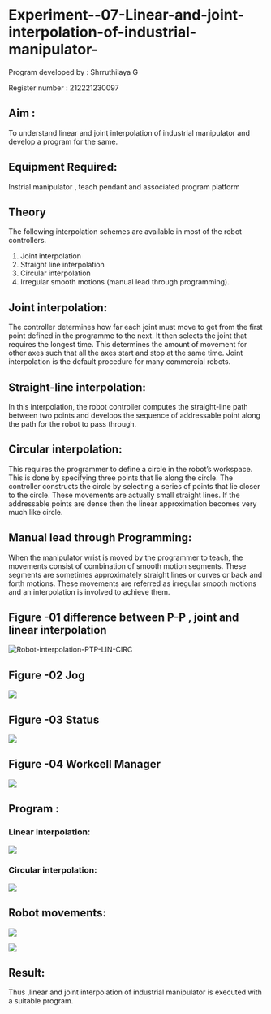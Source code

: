 # Experiment--07-Linear-and-joint-interpolation-of-industrial-manipulator-
Program developed by : Shrruthilaya G

Register number : 212221230097
## Aim :
To understand linear and joint interpolation of industrial manipulator and develop a program for the same.
      
## Equipment Required: 
Instrial manipulator , teach pendant and associated program platform 
      
## Theory 
The following interpolation schemes are available in most of the robot controllers.
1. Joint interpolation
2. Straight line interpolation
3. Circular interpolation
4. Irregular smooth motions (manual lead through programming).
## Joint interpolation: 
The controller determines how far each joint must move to get from the first point defined in the programme to the next. It then selects the joint that
requires the longest time. This determines the amount of movement for other axes such that all the axes start and stop at the same time. Joint interpolation is the default procedure for many commercial robots.
## Straight-line interpolation: 
In this interpolation, the robot controller computes the straight-line path between two points and develops the sequence of addressable point along the path for the robot to pass through.

## Circular interpolation: 
This requires the programmer to define a circle in the
robot’s workspace. This is done by specifying three points that lie along the circle. The controller constructs the circle by selecting a series of points that lie closer to the circle. These movements are actually small straight lines. If the addressable points are dense then the linear approximation becomes very much like circle.


## Manual lead through Programming: 
When the manipulator wrist is moved by the programmer to teach, the movements consist of combination of smooth motion segments. These segments are sometimes approximately straight lines or curves or back and forth motions. These movements are referred as irregular smooth motions and an interpolation is involved to achieve them.
## Figure -01 difference between P-P , joint and linear interpolation 

![Robot-interpolation-PTP-LIN-CIRC](https://user-images.githubusercontent.com/36288975/201615171-d0886aaa-8220-4b0c-8a1d-3d8a5c69c76a.png)

## Figure -02 Jog
![](jog.jpg)
## Figure -03 Status
![](status.jpg)
## Figure -04 Workcell Manager
![](workcell.jpg)
## Program : 
### Linear interpolation:
![](linear.jpg)
### Circular interpolation:
![](circular.jpg)
## Robot movements: 
![](move1.jpg)

![](move2.jpg)
## Result:  
Thus ,linear and joint interpolation of industrial manipulator is executed with a suitable program.
